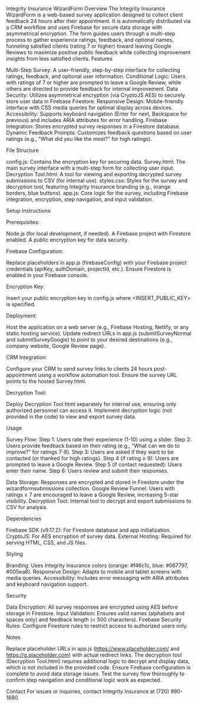 Integrity Insurance WizardForm
Overview
The Integrity Insurance WizardForm is a web-based survey application designed to collect client feedback 24 hours after their appointment. It is automatically distributed via a CRM workflow and uses Firebase for secure data storage with asymmetrical encryption. The form guides users through a multi-step process to gather experience ratings, feedback, and optional names, funneling satisfied clients (rating 7 or higher) toward leaving Google Reviews to maximize positive public feedback while collecting improvement insights from less satisfied clients.
Features

Multi-Step Survey: A user-friendly, step-by-step interface for collecting ratings, feedback, and optional user information.
Conditional Logic: Users with ratings of 7 or higher are prompted to leave a Google Review, while others are directed to provide feedback for internal improvement.
Data Security: Utilizes asymmetrical encryption (via CryptoJS AES) to securely store user data in Firebase Firestore.
Responsive Design: Mobile-friendly interface with CSS media queries for optimal display across devices.
Accessibility: Supports keyboard navigation (Enter for next, Backspace for previous) and includes ARIA attributes for error handling.
Firebase Integration: Stores encrypted survey responses in a Firestore database.
Dynamic Feedback Prompts: Customizes feedback questions based on user ratings (e.g., "What did you like the most?" for high ratings).

File Structure

config.js: Contains the encryption key for securing data.
Survey.html: The main survey interface with a multi-step form for collecting user input.
Decryption Tool.html: A tool for viewing and exporting decrypted survey submissions to CSV (for internal use).
styles.css: Styles for the survey and decryption tool, featuring Integrity Insurance branding (e.g., orange borders, blue buttons).
app.js: Core logic for the survey, including Firebase integration, encryption, step navigation, and input validation.

Setup Instructions

Prerequisites:

Node.js (for local development, if needed).
A Firebase project with Firestore enabled.
A public encryption key for data security.


Firebase Configuration:

Replace placeholders in app.js (firebaseConfig) with your Firebase project credentials (apiKey, authDomain, projectId, etc.).
Ensure Firestore is enabled in your Firebase console.


Encryption Key:

Insert your public encryption key in config.js where <INSERT_PUBLIC_KEY> is specified.


Deployment:

Host the application on a web server (e.g., Firebase Hosting, Netlify, or any static hosting service).
Update redirect URLs in app.js (submitSurveyNormal and submitSurveyGoogle) to point to your desired destinations (e.g., company website, Google Review page).


CRM Integration:

Configure your CRM to send survey links to clients 24 hours post-appointment using a workflow automation tool.
Ensure the survey URL points to the hosted Survey.html.


Decryption Tool:

Deploy Decryption Tool.html separately for internal use, ensuring only authorized personnel can access it.
Implement decryption logic (not provided in the code) to view and export survey data.



Usage

Survey Flow:
Step 1: Users rate their experience (1-10) using a slider.
Step 2: Users provide feedback based on their rating (e.g., "What can we do to improve?" for ratings 7-8).
Step 3: Users are asked if they want to be contacted (or thanked for high ratings).
Step 4 (if rating ≥ 9): Users are prompted to leave a Google Review.
Step 5 (if contact requested): Users enter their name.
Step 6: Users review and submit their responses.


Data Storage: Responses are encrypted and stored in Firestore under the wizardformsubmissions collection.
Google Review Funnel: Users with ratings ≥ 7 are encouraged to leave a Google Review, increasing 5-star visibility.
Decryption Tool: Internal tool to decrypt and export submissions to CSV for analysis.

Dependencies

Firebase SDK (v9.17.2): For Firestore database and app initialization.
CryptoJS: For AES encryption of survey data.
External Hosting: Required for serving HTML, CSS, and JS files.

Styling

Branding: Uses Integrity Insurance colors (orange: #f46c1c, blue: #067797, #005ea8).
Responsive Design: Adapts to mobile and tablet screens with media queries.
Accessibility: Includes error messaging with ARIA attributes and keyboard navigation support.

Security

Data Encryption: All survey responses are encrypted using AES before storage in Firestore.
Input Validation: Ensures valid names (alphabets and spaces only) and feedback length (< 500 characters).
Firebase Security Rules: Configure Firestore rules to restrict access to authorized users only.

Notes

Replace placeholder URLs in app.js (https://www.placeholder.com/ and https://g.placeholder.com) with actual redirect links.
The decryption tool (Decryption Tool.html) requires additional logic to decrypt and display data, which is not included in the provided code.
Ensure Firebase configuration is complete to avoid data storage issues.
Test the survey flow thoroughly to confirm step navigation and conditional logic work as expected.

Contact
For issues or inquiries, contact Integrity Insurance at (720) 990-1680.
